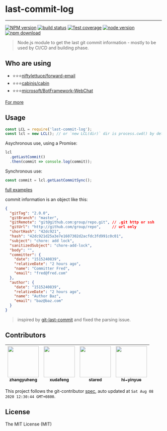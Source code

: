 # last-commit-log

---

[![NPM version][npm-image]][npm-url]
[![build status][travis-image]][travis-url]
[![Test coverage][codecov-image]][codecov-url]
[![node version][node-image]][node-url]
[![npm download][download-image]][download-url]

[npm-image]: https://img.shields.io/npm/v/last-commit-log.svg?style=flat-square
[npm-url]: https://npmjs.org/package/last-commit-log
[travis-image]: https://img.shields.io/travis/node-modules/last-commit-log.svg?style=flat-square
[travis-url]: https://travis-ci.org/node-modules/last-commit-log
[codecov-image]: https://img.shields.io/codecov/c/github/node-modules/last-commit-log.svg?style=flat-square
[codecov-url]: https://codecov.io/gh/node-modules/last-commit-log/branch/master
[node-image]: https://img.shields.io/badge/node.js-%3E=_8-green.svg?style=flat-square
[node-url]: http://nodejs.org/download/
[download-image]: https://img.shields.io/npm/dm/last-commit-log.svg?style=flat-square
[download-url]: https://npmjs.org/package/last-commit-log

> Node.js module to get the last git commit information - mostly to be used by CI/CD and building phase.

## Who are using

- ⭐⭐⭐[niftylettuce/forward-email](//github.com/niftylettuce/forward-email)
- ⭐⭐⭐[cabinjs/cabin](//github.com/cabinjs/cabin)
- ⭐⭐⭐[microsoft/BotFramework-WebChat](//github.com/microsoft/BotFramework-WebChat)

[For more](//github.com/node-modules/last-commit-log/network/dependents)

## Usage

```javascript
const LCL = require('last-commit-log');
const lcl = new LCL(); // or `new LCL(dir)` dir is process.cwd() by default
```

Asychronous use, using a Promise:

```javascript
lcl
  .getLastCommit()
  .then(commit => console.log(commit));
```

Synchronous use:

```javascript
const commit = lcl.getLastCommitSync();
```

[full examples](./examples)

commit information is an object like this:

```json
{
  "gitTag": "2.0.0",
  "gitBranch": "master",
  "gitRemote": "git@github.com:group/repo.git", // .git http or ssh
  "gitUrl": "http://github.com/group/repo",     // url only
  "shortHash": "42dc921",
  "hash": "42dc921d25a3e7e1607302d2acfdc3fd991c0c01",
  "subject": "chore: add lock",
  "sanitizedSubject": "chore-add-lock",
  "body": "",
  "committer": {
    "date": "1515240839",
    "relativeDate": "2 hours ago",
    "name": "Committer Fred",
    "email": "fred@fred.com"
  },
  "author": {
    "date": "1515240839",
    "relativeDate": "2 hours ago",
    "name": "Author Baz",
    "email": "baz@baz.com"
  }
}
```

> inspired by [git-last-commit](https://github.com/seymen/git-last-commit) and fixed the parsing issue.

<!-- GITCONTRIBUTOR_START -->

## Contributors

|[<img src="https://avatars1.githubusercontent.com/u/2139038?v=4" width="100px;"/><br/><sub><b>zhangyuheng</b></sub>](https://github.com/zhangyuheng)<br/>|[<img src="https://avatars1.githubusercontent.com/u/1011681?v=4" width="100px;"/><br/><sub><b>xudafeng</b></sub>](https://github.com/xudafeng)<br/>|[<img src="https://avatars2.githubusercontent.com/u/1001610?v=4" width="100px;"/><br/><sub><b>stared</b></sub>](https://github.com/stared)<br/>|[<img src="https://avatars2.githubusercontent.com/u/197375?v=4" width="100px;"/><br/><sub><b>hi-yinyue</b></sub>](https://github.com/hi-yinyue)<br/>|
| :---: | :---: | :---: | :---: |


This project follows the git-contributor [spec](https://github.com/xudafeng/git-contributor), auto updated at `Sat Aug 08 2020 12:30:44 GMT+0800`.

<!-- GITCONTRIBUTOR_END -->

## License

The MIT License (MIT)

